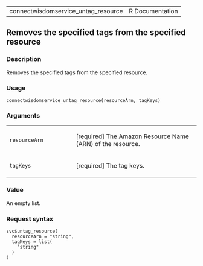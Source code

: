 <table style="width: 100%;">
<tbody>
<tr class="odd">
<td>connectwisdomservice_untag_resource</td>
<td style="text-align: right;">R Documentation</td>
</tr>
</tbody>
</table>

## Removes the specified tags from the specified resource

### Description

Removes the specified tags from the specified resource.

### Usage

    connectwisdomservice_untag_resource(resourceArn, tagKeys)

### Arguments

<table>
<colgroup>
<col style="width: 35%" />
<col style="width: 65%" />
</colgroup>
<tbody>
<tr class="odd">
<td><code
id="connectwisdomservice_untag_resource_:_resourceArn">resourceArn</code></td>
<td><p>[required] The Amazon Resource Name (ARN) of the
resource.</p></td>
</tr>
<tr class="even">
<td><code
id="connectwisdomservice_untag_resource_:_tagKeys">tagKeys</code></td>
<td><p>[required] The tag keys.</p></td>
</tr>
</tbody>
</table>

### Value

An empty list.

### Request syntax

    svc$untag_resource(
      resourceArn = "string",
      tagKeys = list(
        "string"
      )
    )
